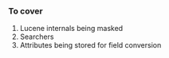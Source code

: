 ### To cover
1. Lucene internals being masked
2. Searchers
3. Attributes being stored for field conversion

